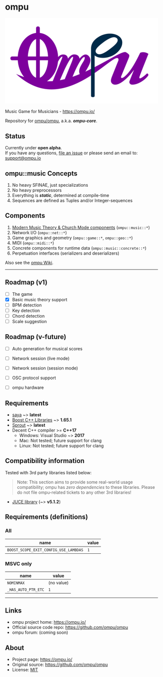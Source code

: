 # ompu

![ompu](https://github.com/ompu/ompu-org-assets/raw/master/img/ompu-org/ompu-logo-2x-trans.png)

Music Game for Musicians - https://ompu.io/

Repository for [ompu/ompu](https://github.com/ompu/ompu), a.k.a. __*ompu-core*__.


## Status

Currently under **open alpha**.  
If you have any questions, [file an issue](https://github.com/ompu/ompu/issues) or please send an email to: support@ompu.io


## ompu::music Concepts

1. No heavy SFINAE, just specializations
2. No heavy preprocessors
3. Everything is __*static*__, determined at compile-time
4. Sequences are defined as Tuples and/or Integer-sequences


## Components

1. [Modern Music Theory & Church Mode components](https://github.com/ompu/ompu/wiki/Component-(Music)) (`ompu::music::*`)
2. Network I/O (`ompu::net::*`)
3. Game graphics and geometry (`ompu::game::*`, `ompu::geo::*`)
4. MIDI (`ompu::midi::*`)
5. Concrete components for runtime data (`ompu::music::concrete::*`)
6. Perpetuation interfaces (serializers and deserializers)

Also see the [ompu Wiki](https://github.com/ompu/ompu/wiki).

---

## Roadmap (v1)

- [ ] The game
- [x] Basic music theory support
- [ ] BPM detection
- [ ] Key detection
- [ ] Chord detection
- [ ] Scale suggestion

## Roadmap (v-future)

- [ ] Auto generation for musical scores
- [ ] Network session (live mode)
- [ ] Network session (session mode)
- [ ] OSC protocol support
- [ ] ompu hardware


## Requirements

- [saya](https://github.com/saya-io/saya) ~> __latest__
- [Boost C++ Libraries](http://www.boost.org/) ~> __1.65.1__
- [Sprout](https://github.com/bolero-MURAKAMI/Sprout) ~> __latest__
- Decent C++ compiler >= __C++17__
  - Windows: Visual Studio ~> __2017__
  - Mac: Not tested; future support for clang
  - Linux: Not tested; future support for clang


## Compatibility information

Tested with 3rd party libraries listed below:

> Note: This section aims to provide some real-world usage compatibility;
> ompu has *zero dependencies* to these libraries.
> Please do not file ompu-related tickets to any other 3rd libraries!

- [JUCE library](https://www.juce.com/) (~> __v5.1.2__)


## Requirements (definitions)

### All

|name|value|
|---|---|
|`BOOST_SCOPE_EXIT_CONFIG_USE_LAMBDAS`|`1`|

### MSVC only

|name|value|
|---|---|
|`NOMINMAX`|(no value)|
|`_HAS_AUTO_PTR_ETC`|`1`|

---

## Links

- ompu project home: https://ompu.io/
- Official source code repo: https://github.com/ompu/ompu
- ompu forum: (coming soon)

## About

- Project page: https://ompu.io/
- Original source: https://github.com/ompu/ompu
- License: [MIT](LICENSE)
